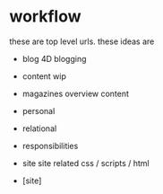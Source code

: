 # workflow
these are top level urls. these ideas are

- blog
4D blogging

- content
wip

- magazines
overview content

- personal

- relational

- responsibilities

- site
site related css / scripts / html

- [site]